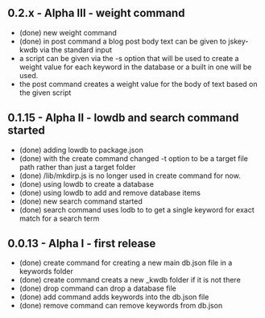 ## 0.2.x - Alpha III - weight command
  * (done) new weight command
  * (done) in post command a blog post body text can be given to jskey-kwdb via the standard input
  * a script can be given via the -s option that will be used to create a weight value for
  each keyword in the database or a built in one will be used.
  * the post command creates a weight value for the body of text based on the given script

## 0.1.15 - Alpha II - lowdb and search command started
  * (done) adding lowdb to package.json
  * (done) with the create command changed -t option to be a target file path rather than just a target folder
  * (done) /lib/mkdirp.js is no longer used in create command for now.
  * (done) using lowdb to create a database
  * (done) using lowdb to add and remove database items
  * (done) new search command started
  * (done) search command uses lodb to to get a single keyword for exact match for a search term

## 0.0.13 - Alpha I - first release
  * (done) create command for creating a new main db.json file in a keywords folder
  * (done) create command creats a new _kwdb folder if it is not there
  * (done) drop command can drop a database file
  * (done) add command adds keywords into the db.json file
  * (done) remove command can remove keywords from db.json

